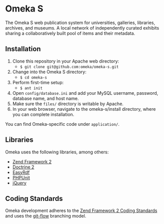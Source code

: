 # Omeka S

The Omeka S web publication system for universities, galleries, libraries,
archives, and museums. A local network of independently curated exhibits sharing
a collaboratively built pool of items and their metadata.

## Installation

1. Clone this repository in your Apache web directory:
   * `$ git clone git@github.com:omeka/omeka-s.git`
1. Change into the Omeka S directory:
   * `$ cd omeka-s`
1. Perform first-time setup:
   * `$ ant init`
1. Open `config/database.ini` and add your MySQL username, password, database
   name, and host name.
1. Make sure the `files/` directory is writable by Apache.
1. In your web browser, navigate to the omeka-s/install directory, where you can
   complete installation.

You can find Omeka-specific code under `application/`.

## Libraries

Omeka uses the following libraries, among others:

* [Zend Framework 2](http://framework.zend.com/)
* [Doctrine 2](http://www.doctrine-project.org/)
* [EasyRdf](http://www.easyrdf.org/)
* [PHPUnit](https://phpunit.de/)
* [jQuery](http://jquery.com/)

## Coding Standards

Omeka development adheres to the [Zend Framework 2 Coding Standards](https://zf2-docs.readthedocs.org/en/latest/ref/coding.standard.html) 
and uses the [git-flow](http://nvie.com/posts/a-successful-git-branching-model/) branching model.
